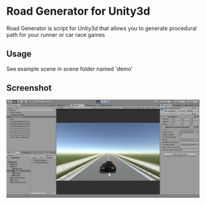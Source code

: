 # Road Generator for Unity3d

Road Generator is script for Unity3d that allows you to generate procedural path for your runner or car race games

## Usage

See example scene in scene folder named 'demo'

## Screenshot

![](https://github.com/Redouane64/Road-Generator-Unity3d/blob/master/screenshot.png?raw=true)